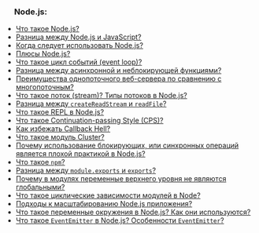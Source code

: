<h3>
  <img src="../assets/Node.png" width="16" height="16" />
  <span>Node.js:</span>
</h3>

- [Что такое Node.js?](https://youtu.be/ad34hPJ273k?t=697)
- [Разница между Node.js и JavaScript?](https://youtu.be/ad34hPJ273k?t=746)
- [Когда следует использовать Node.js?](https://youtu.be/ad34hPJ273k?t=815)
- [Плюсы Node.js?](https://youtu.be/b-jHHEBj7KM?t=264)
- [Что такое цикл событий (event loop)?](https://youtu.be/b-jHHEBj7KM?t=307)
- [Разница между асинхронной и неблокирующей функциями?](https://youtu.be/b-jHHEBj7KM?t=375)
- [Преимущества однопоточного веб-сервера по сравнению с многопоточным?](https://youtu.be/b-jHHEBj7KM?t=435)
- [Что такое поток (stream)? Типы потоков в Node.js?](https://youtu.be/b-jHHEBj7KM?t=516)
- [Разница между `createReadStream` и `readFile`?](https://youtu.be/b-jHHEBj7KM?t=602)
- [Что такое REPL в Node.js?](https://youtu.be/b-jHHEBj7KM?t=660)
- [Что такое Continuation-passing Style (CPS)?](https://youtu.be/b-jHHEBj7KM?t=707)
- [Как избежать Callback Hell?](https://youtu.be/b-jHHEBj7KM?t=746)
- [Что такое модуль Cluster?](https://youtu.be/b-jHHEBj7KM?t=842)
- [Почему использование блокирующих, или синхронных операций является плохой практикой в Node.js?](https://youtu.be/R76_xPjzUd8?t=390)
- [Что такое `npm`?](https://youtu.be/R76_xPjzUd8?t=447)
- [Разница между `module.exports` и `exports`?](https://youtu.be/R76_xPjzUd8?t=505)
- [Почему в модулях переменные верхнего уровня не являются глобальными?](https://youtu.be/R76_xPjzUd8?t=554)
- [Что такое циклические зависимости модулей в Node?](https://youtu.be/R76_xPjzUd8?t=611)
- [Подходы к масштабированию Node.js приложения?](https://youtu.be/3bC0orWHc5g?t=358)
- [Что такое переменные окружения в Node.js? Как они используются?](https://youtu.be/3bC0orWHc5g?t=439)
- [Что такое `EventEmitter` в Node.js? Особенности `EventEmitter`?](https://youtu.be/V39eEU9Pwv0?t=457)
